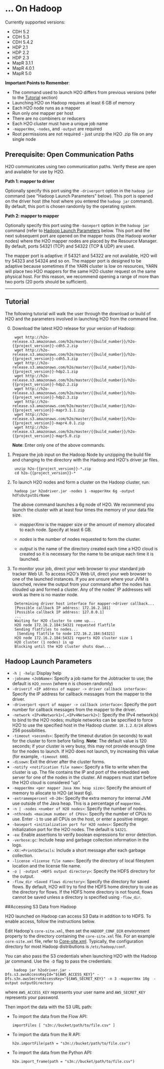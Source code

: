 # ... On Hadoop

Currently supported versions: 

- CDH 5.2
- CDH 5.3
- CDH 5.4.2
- HDP 2.1
- HDP 2.2
- HDP 2.3
- MapR 3.1.1
- MapR 4.0.1
- MapR 5.0

**Important Points to Remember**: 

- The command used to launch H2O differs from previous versions (refer to the [Tutorial](#Tutorial) section)
- Launching H2O on Hadoop requires at least 6 GB of memory 
- Each H2O node runs as a mapper
- Run only one mapper per host
- There are no combiners or reducers 
- Each H2O cluster must have a unique job name
- `-mapperXmx`, `-nodes`, and `-output` are required
- Root permissions are not required - just unzip the H2O .zip file on any single node


Prerequisite: Open Communication Paths
--------------------------------------

H2O communicates using two communication paths. Verify these are open and available for use by H2O. 

**Path 1: mapper to driver**

Optionally specify this port using the `-driverport` option in the `hadoop jar` command (see "Hadoop Launch Parameters" below). This port is opened on the driver host (the host where you entered the `hadoop jar` command). By default, this port is chosen randomly by the operating system. 

**Path 2: mapper to mapper**

Optionally specify this port using the `-baseport` option in the `hadoop jar` command (refer to [Hadoop Launch Parameters](#LaunchParam) below. This port and the next subsequent port are opened on the mapper hosts (the Hadoop worker nodes) where the H2O mapper nodes are placed by the Resource Manager. By default, ports 54321 (TCP) and 54322 (TCP & UDP) are used. 

The mapper port is adaptive: if 54321 and 54322 are not available, H2O will try 54323 and 54324 and so on. The mapper port is designed to be adaptive because sometimes if the YARN cluster is low on resources, YARN will place two H2O mappers for the same H2O cluster request on the same physical host. For this reason, we recommend opening a range of more than two ports (20 ports should be sufficient). 

----
<a name="Tutorial"></a>

Tutorial
---------



The following tutorial will walk the user through the download or build of H2O and the parameters involved in launching H2O from the command line.


0. Download the latest H2O release for your version of Hadoop:

		wget http://h2o-release.s3.amazonaws.com/h2o/master/{{build_number}}/h2o-{{project_version}}-cdh5.2.zip
		wget http://h2o-release.s3.amazonaws.com/h2o/master/{{build_number}}/h2o-{{project_version}}-cdh5.3.zip
		wget http://h2o-release.s3.amazonaws.com/h2o/master/{{build_number}}/h2o-{{project_version}}-hdp2.1.zip
		wget http://h2o-release.s3.amazonaws.com/h2o/master/{{build_number}}/h2o-{{project_version}}-hdp2.2.zip
    	wget http://h2o-release.s3.amazonaws.com/h2o/master/{{build_number}}/h2o-{{project_version}}-hdp2.3.zip
	    wget http://h2o-release.s3.amazonaws.com/h2o/master/{{build_number}}/h2o-{{project_version}}-mapr3.1.1.zip
		wget http://h2o-release.s3.amazonaws.com/h2o/master/{{build_number}}/h2o-{{project_version}}-mapr4.0.1.zip
		wget http://h2o-release.s3.amazonaws.com/h2o/master/{{build_number}}/h2o-{{project_version}}-mapr5.0.zip
		
	**Note**: Enter only one of the above commands.

0. Prepare the job input on the Hadoop Node by unzipping the build file and changing to the directory with the Hadoop and H2O's driver jar files.

		unzip h2o-{{project_version}}-*.zip
		cd h2o-{{project_version}}-*

0. To launch H2O nodes and form a cluster on the Hadoop cluster, run:

		hadoop jar h2odriver.jar -nodes 1 -mapperXmx 6g -output hdfsOutputDirName

   The above command launches a 6g node of H2O. We recommend you launch the cluster with at least four times the memory of your data file size.

	 - *mapperXmx* is the mapper size or the amount of memory allocated to each node. Specify at least 6 GB. 

	 - *nodes* is the number of nodes requested to form the cluster.

	 - *output* is the name of the directory created each time a H2O cloud is created so it is necessary for the name to be unique each time it is launched.


0. To monitor your job, direct your web browser to your standard job tracker Web UI.
To access H2O's Web UI, direct your web browser to one of the launched instances. If you are unsure where your JVM is launched,
review the output from your command after the nodes has clouded up and formed a cluster. Any of the nodes' IP addresses will work as there is no master node.

		Determining driver host interface for mapper->driver callback...
		[Possible callback IP address: 172.16.2.181]
		[Possible callback IP address: 127.0.0.1]
		...
		Waiting for H2O cluster to come up...
		H2O node 172.16.2.184:54321 requested flatfile
		Sending flatfiles to nodes...
		 [Sending flatfile to node 172.16.2.184:54321]
		H2O node 172.16.2.184:54321 reports H2O cluster size 1 
		H2O cluster (1 nodes) is up
		Blocking until the H2O cluster shuts down...


<a name="LaunchParam"></a>

Hadoop Launch Parameters
------------------------

- `-h | -help`: Display help 
- `-jobname <JobName>`: Specify a job name for the Jobtracker to use; the default is `H2O_nnnnn` (where n is chosen randomly)
- `-driverif <IP address of mapper -> driver callback interface>`: Specify the IP address for callback messages from the mapper to the driver. 
- `-driverport <port of mapper -> callback interface>`: Specify the port number for callback messages from the mapper to the driver. 
- `-network <IPv4Network1>[,<IPv4Network2>]`: Specify the IPv4 network(s) to bind to the H2O nodes; multiple networks can be specified to force H2O to use the specified host in the Hadoop cluster. `10.1.2.0/24` allows 256 possibilities.   
- `-timeout <seconds>`: Specify the timeout duration (in seconds) to wait for the cluster to form before failing. 
  **Note**: The default value is 120 seconds; if your cluster is very busy, this may not provide enough time for the nodes to launch. If H2O does not launch, try increasing this value (for example, `-timeout 600`). 
- `-disown`: Exit the driver after the cluster forms.
- `-notify <notification file name>`: Specify a file to write when the cluster is up. The file contains the IP and port of the embedded web server for one of the nodes in the cluster. All mappers must start before the H2O cloud is considered "up". 
- `-mapperXmx <per mapper Java Xmx heap size>`: Specify the amount of memory to allocate to H2O (at least 6g). 
- `-extramempercent <0-20>`: Specify the extra memory for internal JVM use outside of the Java heap. This is a percentage of `mapperXmx`. 
- `-n | -nodes <number of H2O nodes>`: Specify the number of nodes. 
- `-nthreads <maximum number of CPUs>`: Specify the number of CPUs to use. Enter `-1` to use all CPUs on the host, or enter a positive integer. 
- `-baseport <initialization port for H2O nodes>`: Specify the initialization port for the H2O nodes. The default is `54321`. 
- `-ea`: Enable assertions to verify boolean expressions for error detection. 
- `-verbose:gc`: Include heap and garbage collection information in the logs. 
- `-XX:+PrintGCDetails`: Include a short message after each garbage collection. 
- `-license <license file name>`: Specify the directory of local filesytem location and the license file name.  
- `-o | -output <HDFS output directory>`: Specify the HDFS directory for the output. 
- `-flow_dir <Saved Flows directory>`: Specify the directory for saved flows. By default, H2O will try to find the HDFS home directory to use as the directory for flows. If the HDFS home directory is not found, flows cannot be saved unless a directory is specified using `-flow_dir`.


##Accessing S3 Data from Hadoop

H2O launched on Hadoop can access S3 Data in addition to to HDFS. To enable access, follow the instructions below.  

Edit Hadoop's `core-site.xml`, then set the `HADOOP_CONF_DIR` environment property to the directory containing the `core-site.xml` file. For an example `core-site.xml` file, refer to [Core-site.xml](#Example). Typically, the configuration directory for most Hadoop distributions is `/etc/hadoop/conf`. 

You can also pass the S3 credentials when launching H2O with the Hadoop jar command. Use the `-D` flag to pass the credentials:

        hadoop jar h2odriver.jar -Dfs.s3.awsAccessKeyId="${AWS_ACCESS_KEY}" -Dfs.s3n.awsSecretAccessKey="${AWS_SECRET_KEY}" -n 3 -mapperXmx 10g  -output outputDirectory
    
where `AWS_ACCESS_KEY` represents your user name and `AWS_SECRET_KEY` represents your password.

Then import the data with the S3 URL path: 

  - To import the data from the Flow API:

        importFiles [ "s3n://bucket/path/to/file.csv" ]

  - To import the data from the R API:
  
        h2o.importFile(path = "s3n://bucket/path/to/file.csv")

  - To import the data from the Python API:
  
        h2o.import_frame(path = "s3n://bucket/path/to/file.csv")

